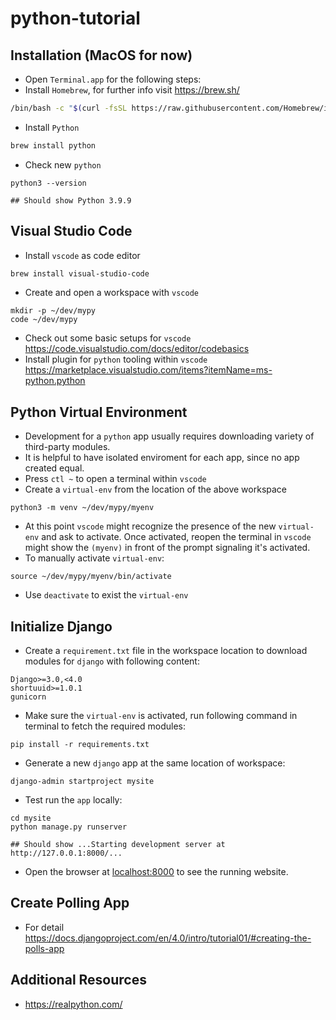 # python-tutorial

## Installation (MacOS for now)

- Open `Terminal.app` for the following steps: 
- Install `Homebrew`, for further info visit https://brew.sh/ 
```sh
/bin/bash -c "$(curl -fsSL https://raw.githubusercontent.com/Homebrew/install/HEAD/install.sh)"
```
- Install `Python`
```sh
brew install python
```
- Check new `python`
```
python3 --version

## Should show Python 3.9.9
```

## Visual Studio Code

- Install `vscode` as code editor
```sh
brew install visual-studio-code
```
- Create and open a workspace with `vscode`
```
mkdir -p ~/dev/mypy
code ~/dev/mypy
```
- Check out some basic setups for `vscode` https://code.visualstudio.com/docs/editor/codebasics
- Install plugin for `python` tooling within `vscode` https://marketplace.visualstudio.com/items?itemName=ms-python.python

## Python Virtual Environment

- Development for a `python` app usually requires downloading variety of third-party modules. 
- It is helpful to have isolated enviroment for each app, since no app created equal. 
- Press `ctl ~` to open a terminal within `vscode`
- Create a `virtual-env` from the location of the above workspace
```
python3 -m venv ~/dev/mypy/myenv
```
- At this point `vscode` might recognize the presence of the new `virtual-env` and ask to activate. Once activated, reopen the terminal in `vscode` might show the `(myenv)` in front of the prompt signaling it's activated.
- To manually activate `virtual-env`: 
```
source ~/dev/mypy/myenv/bin/activate
```
- Use `deactivate` to exist the `virtual-env`

## Initialize Django 
- Create a `requirement.txt` file in the workspace location to download modules for `django` with following content:
```
Django>=3.0,<4.0
shortuuid>=1.0.1
gunicorn
```
- Make sure the `virtual-env` is activated, run following command in terminal to fetch the required modules:
```
pip install -r requirements.txt
```
- Generate a new `django` app at the same location of workspace:
```
django-admin startproject mysite
```
- Test run the `app` locally:
```
cd mysite
python manage.py runserver

## Should show ...Starting development server at http://127.0.0.1:8000/...
```
- Open the browser at [localhost:8000]() to see the running website.

## Create Polling App

- For detail https://docs.djangoproject.com/en/4.0/intro/tutorial01/#creating-the-polls-app

## Additional Resources
- https://realpython.com/
